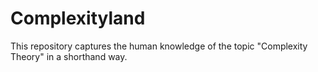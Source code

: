 # Complexityland
This repository captures the human knowledge of the topic "Complexity Theory" in a shorthand way.
